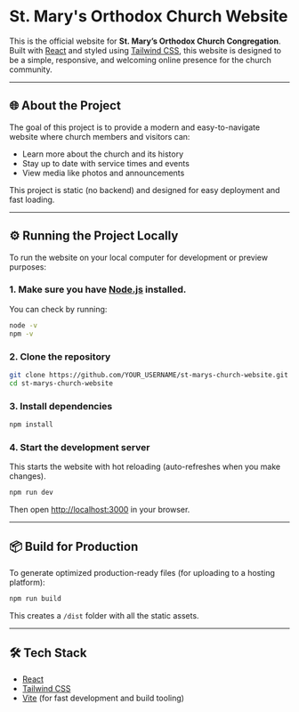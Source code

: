 # St. Mary's Orthodox Church Website

This is the official website for **St. Mary’s Orthodox Church Congregation**.
Built with [React](https://reactjs.org/) and styled using [Tailwind CSS](https://tailwindcss.com/), this website is designed to be a simple, responsive, and welcoming online presence for the church community.

---

## 🌐 About the Project

The goal of this project is to provide a modern and easy-to-navigate website where church members and visitors can:

- Learn more about the church and its history
- Stay up to date with service times and events
- View media like photos and announcements

This project is static (no backend) and designed for easy deployment and fast loading.

---

## ⚙️ Running the Project Locally

To run the website on your local computer for development or preview purposes:

### 1. Make sure you have [Node.js](https://nodejs.org/) installed.

You can check by running:

```bash
node -v
npm -v
```

### 2. Clone the repository

```bash
git clone https://github.com/YOUR_USERNAME/st-marys-church-website.git
cd st-marys-church-website
```

### 3. Install dependencies

```bash
npm install
```

### 4. Start the development server

This starts the website with hot reloading (auto-refreshes when you make changes).

```bash
npm run dev
```

Then open [http://localhost:3000](http://localhost:3000) in your browser.

---

## 📦 Build for Production

To generate optimized production-ready files (for uploading to a hosting platform):

```bash
npm run build
```

This creates a `/dist` folder with all the static assets.

---

## 🛠 Tech Stack

- [React](https://reactjs.org/)
- [Tailwind CSS](https://tailwindcss.com/)
- [Vite](https://vitejs.dev/) (for fast development and build tooling)
